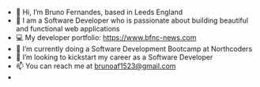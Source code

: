 - 👋 Hi, I’m Bruno Fernandes, based in Leeds England
- 👀 I am a Software Developer who is passionate about building beautiful and functional web applications
- 💻 My developer portfolio: https://www.bfnc-news.com
- 🌱 I’m currently doing a Software Development Bootcamp at Northcoders
- 💞️ I’m looking to kickstart my career as a Software Developer
- 📫 You can reach me at brunoaf1523@gmail.com
- 

<!---
brunoFernandes21/brunoFernandes21 is a ✨ special ✨ repository because its `README.md` (this file) appears on your GitHub profile.
You can click the Preview link to take a look at your changes.
--->
